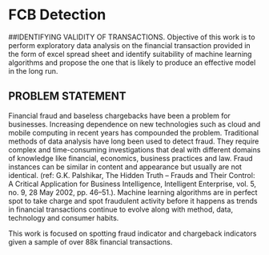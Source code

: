 # FCB Detection

##IDENTIFYING VALIDITY OF TRANSACTIONS.
Objective of this work is to perform exploratory data analysis on the financial transaction provided in
the form of excel spread sheet and identify suitability of machine learning algorithms and propose the
one that is likely to produce an effective model in the long run.

## PROBLEM STATEMENT
Financial fraud and baseless chargebacks have been a problem for businesses. Increasing dependence
on new technologies such as cloud and mobile computing in recent years has compounded the
problem. Traditional methods of data analysis have long been used to detect fraud. They require
complex and time-consuming investigations that deal with different domains of knowledge like
financial, economics, business practices and law. Fraud instances can be similar in content and
appearance but usually are not identical. (ref: G.K. Palshikar, The Hidden Truth – Frauds and Their
Control: A Critical Application for Business Intelligence, Intelligent Enterprise, vol. 5, no. 9, 28 May 2002,
pp. 46–51.). Machine learning algorithms are in perfect spot to take charge and spot fraudulent activity
before it happens as trends in financial transactions continue to evolve along with method, data,
technology and consumer habits.

This work is focused on spotting fraud indicator and chargeback indicators given a sample of over 88k
financial transactions.
